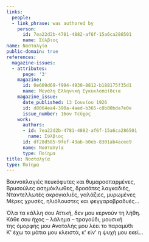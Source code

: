 ```yaml
---
links:
  people:
  - link_phrase: was authored by
    person:
      id: 7ea22d2b-4781-4882-af6f-15a6ca286501
      name: Σύλβιος
name: Νοσταλγία
public-domain: true
references:
  magazine-issues:
  - attributes:
      page: '3'
    magazine:
      id: 0e609d69-f994-4930-8812-b188175f35d1
      name: Μεγάλη Ελληνική Εγκυκλοπαίδεια
    magazine_issue:
      date_published: 13 Ιουνίου 1926
      id: d8064ea4-390a-4aed-b365-c8b80bda7e0e
      issue_number: 16ον Τεύχος
    work:
      authors:
      - id: 7ea22d2b-4781-4882-af6f-15a6ca286501
        name: Σύλβιος
      id: df28d585-9fef-43ab-b0eb-8301ab4acee9
      name: Νοσταλγία
      type: Ποίημα
title: Νοσταλγία
type: Ποίημα
---
```


<main class="content" itemprop="text">
<p>Βουνοπλαγιές πευκόφυτες και θυμαροσπαρμένες,<br>
Βρυσούλες ασημόκλωθες, δροσάτες λαγκαδιές,<br>
Νταντελλωτές ακρογιαλιές, γαλάζιες, μυρωμένες<br>
Μέρες χρυσές, ηλιόλουστες και φεγγαροβραδυές...</p>

<p>Όλα τα κάλλη σου Αττική, δεν μου κερνούν τη λήθη.<br>
Κάθε σου ήχος &ndash; λάλημα &ndash; τραγούδι, μουσική<br>
της όμορφής μου Ανατολής μου λέει το παραμύθι<br>
Κ' έχω τα μάτια μου κλειστά, κ' είν' η ψυχή μου εκεί...</p>
</main>
